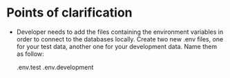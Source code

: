 # Points of clarification

- Developer needs to add the files containing the environment variables in order
  to connect to the databases locally.
  Create two new .env files, one for your test data, another one for your development data.
  Name them as follow:

  .env.test
  .env.development
